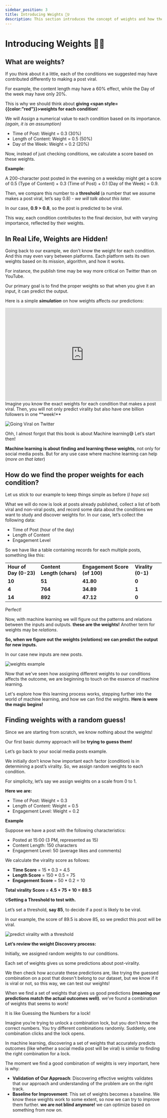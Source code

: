 ```yaml
---
sidebar_position: 3
title: Introducing Weights 🤹‍♀️
description: This section introduces the concept of weights and how they are used in machine learning.
---
```


# Introducing Weights 🤹‍♀️

## What are weights?

If you think about it a little, each of the conditions we suggested may have contributed differently to making a post viral.

For example, the content length may have a 60% effect, while the Day of the week may have only 20%.

This is why we should think about **giving <span style={{color:"red"}}>weights</span> for each condition**!

We will Assign a numerical value to each condition based on its importance. _(again, it is an assumption)_

- Time of Post: Weight = 0.3 (30%)
- Length of Content: Weight = 0.5 (50%)
- Day of the Week: Weight = 0.2 (20%)

Now, instead of just checking conditions, we calculate a score based on these weights.

**Example**:

A 200-character post posted in the evening on a weekday might get a score of 0.5 (Type of Content) + 0.3 (Time of Post) + 0.1 (Day of the Week) = 0.9.

Then, we compare this number to a **threshold** (a number that we assume makes a post viral, let’s say 0.8) - _we will talk about this later._

In our case, **0.9 > 0.8**, so the post is predicted to be viral.

This way, each condition contributes to the final decision, but with varying importance, reflected by their weights.

## In Real Life, Weights are Hidden!

Going back to our example, we don’t know the weight for each condition. And this may even vary between platforms. Each platform sets its own weights based on its mission, algorithm, and how it works.

For instance, the publish time may be way more critical on Twitter than on YouTube.

Our primary goal is to find the proper weights so that when you give it an input, it can predict the output.

Here is a simple **_simulation_** on how weights affects our predictions:

<iframe src="http://localhost:3000/interactive/chap1/basic_predictor/index.html" width="100%" height="300" frameborder="0"></iframe>
<br/>
Imagine you know the exact weights for each condition that makes a post viral. Then, you will not only predict virality but also have one billion followers in one **week!**

![Going Viral on Twitter](./img/img-2.png "Going Viral on Twitter")

Ohh, I almost forgot that this book is about Machine learning😅 Let’s start then!

**Machine learning is about finding and learning these weights**, not only for social media posts. But for any use case where machine learning can help (_more on that later_)

## How do we find the proper weights for each condition?

Let us stick to our example to keep things simple as before (_I hope so_)

What we will do now is look at posts already published, collect a list of both viral and non-viral posts, and record some data about the conditions we want to study and discover weights for. In our case, let’s collect the following data:

- Time of Post (hour of the day)
- Length of Content
- Engagement Level

So we have like a table containing records for each multiple posts, something like this:

<table>
  <tr>
   <td><strong>Hour of Day (0-23)</strong></td>

   <td><strong>Content Length (chars)</strong></td>

   <td><strong>Engagement Score (of 100)</strong></td>

   <td><strong>Virality (0-1)</strong></td>

  </tr>
  <tr>
   <td><strong>10</strong></td>

   <td><strong>51</strong></td>

   <td><strong>41.80</strong></td>

   <td><strong>0</strong></td>

  </tr>
  <tr>
   <td><strong>4</strong></td>

   <td><strong>764</strong></td>

   <td><strong>34.89</strong></td>

   <td><strong>1</strong></td>

  </tr>
  <tr>
   <td><strong>14</strong></td>

   <td><strong>892</strong></td>

   <td><strong>47.12</strong></td>

   <td><strong>0</strong></td>

  </tr>
</table>

Perfect!

Now, with machine learning we will figure out the patterns and relations between the inputs and outputs. **these are the weights!** Another term for weights may be _relations_.

**So, when we figure out the weights (_relations_) we can predict the output for new inputs.**

In our case new inputs are new posts.

![weights example](./img/img-3.png "weights example")

Now that we've seen how assigning different weights to our conditions affects the outcome, we are beginning to touch on the essence of machine learning.

Let's explore how this learning process works, stepping further into the world of machine learning, and how we can find the weights. **Here is were the magic begins!**

## Finding weights with a random guess!

Since we are starting from scratch, we know nothing about the weights!

Our first basic dummy approach will be **trying to guess them!**

Let’s go back to your social media posts example.

We initially don’t know how important each factor (condition) is in determining a post’s virality. So, we assign random weights to each condition.

For simplicity, let’s say we assign weights on a scale from 0 to 1.

**Here we are:**

- Time of Post: Weight = 0.3
- Length of Content: Weight = 0.5
- Engagement Level: Weight = 0.2

**Example**

Suppose we have a post with the following characteristics:

- Posted at 15:00 (3 PM, represented as 15)
- Content Length: 150 characters
- Engagement Level: 50 (average likes and comments)

We calculate the virality score as follows:

- **Time Score** = 15 \* 0.3 = 4.5
- **Length Score** = 150 \* 0.5 = 75
- **Engagement Score** = 50 \* 0.2 = 10

**Total virality Score = 4.5 + 75 + 10 = 89.5**

**💡Setting a Threshold to test with.**

Let’s set a threshold, **say 85**, to decide if a post is likely to be viral.

In our example, the score of 89.5 is above 85, so we predict this post will be viral.

![predict virality with a threshold](./img/img-4.png "predict virality with a threshold")

**Let’s review the weight Discovery process:**

Initially, we assigned random weights to our conditions.

Each set of weights gives us some predictions about post-virality.

We then check how accurate these predictions are, like trying the guessed combination on a post that doesn't belong to our dataset, but we know if it is viral or not, so this way, we can test our weights!

When we find a set of weights that gives us good predictions **(meaning our predictions match the actual outcomes well)**. we’ve found a combination of weights that seems to work!

It is like Guessing the Numbers for a lock!

Imagine you’re trying to unlock a combination lock, but you don’t know the correct numbers. You try different combinations randomly. Suddenly, one combination clicks and the lock opens.

In machine learning, discovering a set of weights that accurately predicts outcomes (like whether a social media post will be viral) is similar to finding the right combination for a lock.

The moment we find a good combination of weights is very important, here is why:

- **Validation of Our Approach**: Discovering effective weights validates that our approach and understanding of the problem are on the right track.
- **Baseline for Improvement**: This set of weights becomes a baseline. We know these weights work to some extent, so now we can try to improve them further. **we are not blind anymore!** we can optimize based on something from now on.
